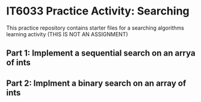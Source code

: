 # IT6033 Practice Activity: Searching
This practice repository contains starter files for a searching algorithms learning activity (THIS IS NOT AN ASSIGNMENT)

## Part 1: Implement a sequential search on an arrya of ints


## Part 2: Implment a binary search on an array of ints


